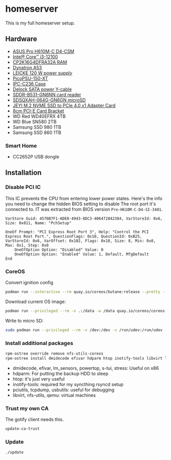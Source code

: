 # homeserver

This is my full homeserver setup.

## Hardware

- [ASUS Pro H610M-C D4-CSM](https://www.asus.com/motherboards-components/motherboards/business/pro-h610m-c-d4-csm/)
- [Intel® Core™ i3-12100](https://ark.intel.com/content/www/us/en/ark/products/134584/intel-core-i3-12100-processor-12m-cache-up-to-4-30-ghz.html)
- [CP2K16G4DFRA32A RAM](https://www.crucial.de/memory/ddr4/CP2K16G4DFRA32A)
- [Dynatron A53](https://www.dynatron.co/product-page/a53)
- [LEICKE 120 W power supply](https://www.leicke.eu/de/products/NT03015)
- [PicoPSU-150-XT](https://www.mini-box.com/picoPSU-150-XT)
- [IPC-C236 Case](https://www.yakkaroo.de/19-zoll-2he-server-gehaeuse-ipc-c236-36cm-kurz)
- [Delock SATA power Y-cable](https://www.delock.de/produkt/60135/merkmale.html?g=835)
- [SDDR-B531-GN6NN card reader](https://www.westerndigital.com/de-de/products/accessories/sandisk-mobilemate-uhs-i-usb-3-0-microsd-reader-writer?sku=SDDR-B531-GN6NN)
- [SDSQXAH-064G-GN6GN microSD](https://www.westerndigital.com/products/memory-cards/sandisk-extreme-uhs-i-for-mobile-gaming-microsd?sku=SDSQXAH-064G-GN6GN)
- [JEYI M.2 NVME SSD to PCIe 4.0 x1 Adapter Card](https://de.aliexpress.com/item/1005005802093622.html?spm=a2g0o.order_list.order_list_main.11.130e5c5fU2vg1Y&gatewayAdapt=glo2deu)
- [8cm PCI-E Card Bracket](https://www.aliexpress.com/item/1005006014444931.html?spm=a2g0o.order_list.order_list_main.5.130e5c5fU2vg1Y)
- WD Red WD40EFRX 4TB
- WD Blue SN580 2TB
- Samsung SSD 980 1TB
- Samsung SSD 860 1TB


### Smart Home

- CC2652P USB dongle

## Installation

### Disable PCI IC

This IC prevents the CPU from entering lower power states. Here's the info you
need to change the hidden BIOS setting to disable The root port it's connected to.
IT was extracted from BIOS version `Pro-H610M-C-D4-SI-3401`.

```
VarStore Guid: 4570B7F1-ADE8-4943-8DC3-406472842384, VarStoreId: 0x6, Size: 0x811, Name: "PchSetup"

OneOf Prompt: "PCI Express Root Port 3", Help: "Control the PCI Express Root Port.", QuestionFlags: 0x10, QuestionId: 0xB25, VarStoreId: 0x6, VarOffset: 0x102, Flags: 0x10, Size: 8, Min: 0x0, Max: 0x1, Step: 0x0
    OneOfOption Option: "Disabled" Value: 0
    OneOfOption Option: "Enabled" Value: 1, Default, MfgDefault
End
```

### CoreOS

Convert ignition config

```bash
podman run --interactive --rm quay.io/coreos/butane:release --pretty --strict < coreos/homeserver.bu > coreos/homeserver.ign
```

Download current OS image:

```bash
podman run --privileged --rm -v .:/data -w /data quay.io/coreos/coreos-installer:release download --architecture aarch64
```

Write to micro SD:

```bash
sudo podman run --privileged --rm -v /dev:/dev -v /run/udev:/run/udev -v .:/data -w /data quay.io/coreos/coreos-installer:release install --offline --image-file fedora-coreos-37.20221106.3.0-metal.x86_64.raw.xz --ignition-file coreos/homeserver.ign /dev/mmcblk0
```

### Install additional packages

```bash
rpm-ostree override remove nfs-utils-coreos
rpm-ostree install dmidecode efivar hdparm htop inotify-tools libvirt lm_sensors nfs-utils pciutils powertop qemu s-tui stress tcpdump usbutils
```

- dmidecode, efivar, lm_sensors, powertop, s-tui, stress: Useful on x86
- hdparm: For putting the backup HDD to sleep
- htop: it's just very useful
- inotify-tools: required for my syncthing rsyncd setup
- pciutils, tcpdump, usbutils: useful for debugging
- libvirt, nfs-utils, qemu: virtual machines

### Trust my own CA

The gotify client needs this.

```bash
update-ca-trust
```

### Update

```bash
./update
```

